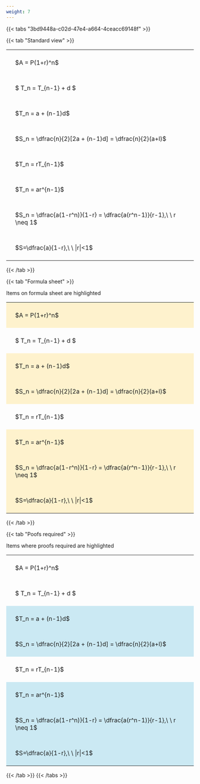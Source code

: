 ```yaml
---
weight: 7
---
```


{{< tabs "3bd9448a-c02d-47e4-a664-4ceacc69148f" >}}

{{< tab "Standard view" >}}

<style type="text/css">
#T_bfb2e th.col_heading {
  text-align: left;
  font-size: 1em;
}
#T_bfb2e td {
  text-align: left;
  font-size: 1em;
  padding: 1.5em;
}
</style>
<table id="T_bfb2e">
  <thead>
  </thead>
  <tbody>
    <tr>
      <td id="T_bfb2e_row0_col0" class="data row0 col0" >$A = P(1+r)^n$</td>
    </tr>
    <tr>
      <td id="T_bfb2e_row1_col0" class="data row1 col0" >$ T_n = T_{n-1} + d $</td>
    </tr>
    <tr>
      <td id="T_bfb2e_row2_col0" class="data row2 col0" >$T_n = a + (n-1)d$</td>
    </tr>
    <tr>
      <td id="T_bfb2e_row3_col0" class="data row3 col0" >$S_n = \dfrac{n}{2}[2a + (n-1)d] = \dfrac{n}{2}(a+l)$</td>
    </tr>
    <tr>
      <td id="T_bfb2e_row4_col0" class="data row4 col0" >$T_n = rT_{n-1}$</td>
    </tr>
    <tr>
      <td id="T_bfb2e_row5_col0" class="data row5 col0" >$T_n = ar^{n-1}$</td>
    </tr>
    <tr>
      <td id="T_bfb2e_row6_col0" class="data row6 col0" >$S_n = \dfrac{a(1-r^n)}{1-r} = \dfrac{a(r^n-1)}{r-1},\ \  r \neq 1$</td>
    </tr>
    <tr>
      <td id="T_bfb2e_row7_col0" class="data row7 col0" >$S=\dfrac{a}{1-r},\ \ |r|<1$</td>
    </tr>
  </tbody>
</table>
{{< /tab >}}

{{< tab "Formula sheet" >}}

Items on formula sheet are highlighted 
<br>
<style type="text/css">
#T_70854 th.col_heading {
  text-align: left;
  font-size: 1em;
}
#T_70854 td {
  text-align: left;
  font-size: 1em;
  padding: 1.5em;
}
#T_70854_row0_col0, #T_70854_row2_col0, #T_70854_row3_col0, #T_70854_row5_col0, #T_70854_row6_col0, #T_70854_row7_col0 {
  background-color: rgba(255,194,10, 0.2);
}
#T_70854_row1_col0, #T_70854_row4_col0 {
  background-color: rgba(0,0,0,0);
}
</style>
<table id="T_70854">
  <thead>
  </thead>
  <tbody>
    <tr>
      <td id="T_70854_row0_col0" class="data row0 col0" >$A = P(1+r)^n$</td>
    </tr>
    <tr>
      <td id="T_70854_row1_col0" class="data row1 col0" >$ T_n = T_{n-1} + d $</td>
    </tr>
    <tr>
      <td id="T_70854_row2_col0" class="data row2 col0" >$T_n = a + (n-1)d$</td>
    </tr>
    <tr>
      <td id="T_70854_row3_col0" class="data row3 col0" >$S_n = \dfrac{n}{2}[2a + (n-1)d] = \dfrac{n}{2}(a+l)$</td>
    </tr>
    <tr>
      <td id="T_70854_row4_col0" class="data row4 col0" >$T_n = rT_{n-1}$</td>
    </tr>
    <tr>
      <td id="T_70854_row5_col0" class="data row5 col0" >$T_n = ar^{n-1}$</td>
    </tr>
    <tr>
      <td id="T_70854_row6_col0" class="data row6 col0" >$S_n = \dfrac{a(1-r^n)}{1-r} = \dfrac{a(r^n-1)}{r-1},\ \  r \neq 1$</td>
    </tr>
    <tr>
      <td id="T_70854_row7_col0" class="data row7 col0" >$S=\dfrac{a}{1-r},\ \ |r|<1$</td>
    </tr>
  </tbody>
</table>
{{< /tab >}}

{{< tab "Poofs required" >}}

Items where proofs required are highlighted 
<br>
<style type="text/css">
#T_c9b6d th.col_heading {
  text-align: left;
  font-size: 1em;
}
#T_c9b6d td {
  text-align: left;
  font-size: 1em;
  padding: 1.5em;
}
#T_c9b6d_row0_col0, #T_c9b6d_row1_col0, #T_c9b6d_row4_col0 {
  background-color: rgba(0,0,0,0);
}
#T_c9b6d_row2_col0, #T_c9b6d_row3_col0, #T_c9b6d_row5_col0, #T_c9b6d_row6_col0, #T_c9b6d_row7_col0 {
  background-color: rgba(0,150,200, 0.2);
}
</style>
<table id="T_c9b6d">
  <thead>
  </thead>
  <tbody>
    <tr>
      <td id="T_c9b6d_row0_col0" class="data row0 col0" >$A = P(1+r)^n$</td>
    </tr>
    <tr>
      <td id="T_c9b6d_row1_col0" class="data row1 col0" >$ T_n = T_{n-1} + d $</td>
    </tr>
    <tr>
      <td id="T_c9b6d_row2_col0" class="data row2 col0" >$T_n = a + (n-1)d$</td>
    </tr>
    <tr>
      <td id="T_c9b6d_row3_col0" class="data row3 col0" >$S_n = \dfrac{n}{2}[2a + (n-1)d] = \dfrac{n}{2}(a+l)$</td>
    </tr>
    <tr>
      <td id="T_c9b6d_row4_col0" class="data row4 col0" >$T_n = rT_{n-1}$</td>
    </tr>
    <tr>
      <td id="T_c9b6d_row5_col0" class="data row5 col0" >$T_n = ar^{n-1}$</td>
    </tr>
    <tr>
      <td id="T_c9b6d_row6_col0" class="data row6 col0" >$S_n = \dfrac{a(1-r^n)}{1-r} = \dfrac{a(r^n-1)}{r-1},\ \  r \neq 1$</td>
    </tr>
    <tr>
      <td id="T_c9b6d_row7_col0" class="data row7 col0" >$S=\dfrac{a}{1-r},\ \ |r|<1$</td>
    </tr>
  </tbody>
</table>
{{< /tab >}}
{{< /tabs >}}